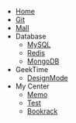 * [Home]()
* [Git](/Git/)
* [Mall](/Mall/)
* Database
  * [MySQL](/MySQL/)
  * [Redis](/Redis/)
  * [MongoDB](/MongoDB/)
* GeekTime
  * [DesignMode](/DesignMode/)
* My Center
  * [Memo](/Memo/)
  * [Test](/Test/)
  * [Bookrack](/Bookrack/)


